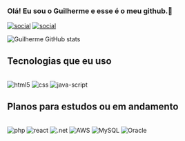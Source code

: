 
### Olá! Eu sou o Guilherme e esse é o meu github.🤙

[![social](https://img.shields.io/badge/LinkedIn-0077B5?style=for-the-badge&logo=linkedin&logoColor=white)](https://www.linkedin.com/in/guilherme-fernandes-a21a22224/)
[![social](https://img.shields.io/badge/WhatsApp-25D366?style=for-the-badge&logo=whatsapp&logoColor=white)](https://wa.me/996361544)

![Guilherme GitHub stats](https://github-readme-stats.vercel.app/api?username=Guilhermeferlima&show_icons=true&theme=dark)

## Tecnologias que eu uso

<div style= display: inline-block></br>
<img alt="html5" src="https://img.shields.io/badge/HTML5-E34F26?style=for-the-badge&logo=html5&logoColor=white" />
<img alt="css" src="https://img.shields.io/badge/CSS3-1572B6?style=for-the-badge&logo=css3&logoColor=white" />
<img alt="java-script" src="https://img.shields.io/badge/JavaScript-F7DF1E?style=for-the-badge&logo=javascript&logoColor=black" />
</div>

## Planos para estudos ou em andamento

<div style= display: inline-block></br>
<img alt="php" src="https://img.shields.io/badge/PHP-777BB4?style=for-the-badge&logo=php&logoColor=white" />
<img alt="react" src="https://img.shields.io/badge/React-20232A?style=for-the-badge&logo=react&logoColor=61DAFB" />
<img alt=".net" src="https://img.shields.io/badge/.NET-5C2D91?style=for-the-badge&logo=.net&logoColor=white" />
<img alt="AWS" src="https://img.shields.io/badge/Amazon_AWS-232F3E?style=for-the-badge&logo=amazon-aws&logoColor=white" />
<img alt="MySQL" src="https://img.shields.io/badge/MySQL-00000F?style=for-the-badge&logo=mysql&logoColor=white" />
<img alt="Oracle" src="https://img.shields.io/badge/Oracle-F80000?style=for-the-badge&logo=oracle&logoColor=black" />
</div>

